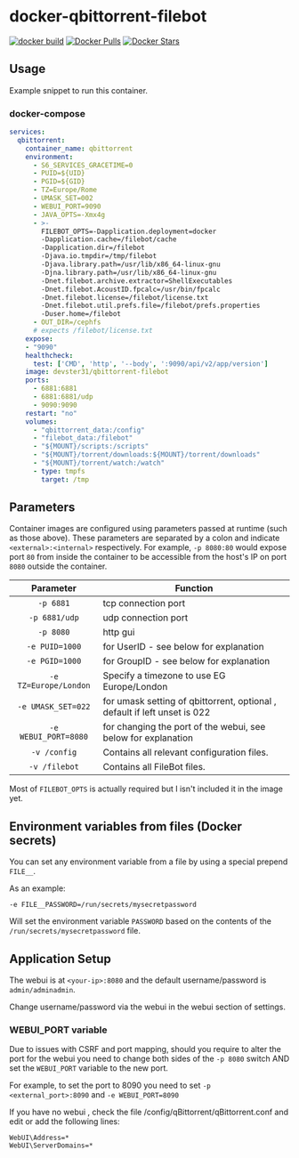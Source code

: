 # docker-qbittorrent-filebot

[![docker build](https://github.com/devster31/docker-qbittorrent-filebot/workflows/docker%20build/badge.svg)](https://github.com/devster31/docker-qbittorrent-filebot/actions)
[![Docker Pulls](https://img.shields.io/docker/pulls/devster31/qbittorrent-filebot.svg?style=flat-square&color=E68523&label=pulls&logo=docker&logoColor=FFFFFF)](https://hub.docker.com/r/devster31/qbittorrent-filebot)
[![Docker Stars](https://img.shields.io/docker/stars/devster31/qbittorrent-filebot.svg?style=flat-square&color=E68523&label=stars&logo=docker&logoColor=FFFFFF)](https://hub.docker.com/r/devster31/qbittorrent-filebot)

## Usage

Example snippet to run this container.

### docker-compose

```yaml
services:
  qbittorrent:
    container_name: qbittorrent
    environment:
      - S6_SERVICES_GRACETIME=0
      - PUID=${UID}
      - PGID=${GID}
      - TZ=Europe/Rome
      - UMASK_SET=002
      - WEBUI_PORT=9090
      - JAVA_OPTS=-Xmx4g
      - >-
        FILEBOT_OPTS=-Dapplication.deployment=docker
        -Dapplication.cache=/filebot/cache
        -Dapplication.dir=/filebot
        -Djava.io.tmpdir=/tmp/filebot
        -Djava.library.path=/usr/lib/x86_64-linux-gnu
        -Djna.library.path=/usr/lib/x86_64-linux-gnu
        -Dnet.filebot.archive.extractor=ShellExecutables
        -Dnet.filebot.AcoustID.fpcalc=/usr/bin/fpcalc
        -Dnet.filebot.license=/filebot/license.txt
        -Dnet.filebot.util.prefs.file=/filebot/prefs.properties
        -Duser.home=/filebot
      - OUT_DIR=/cephfs
      # expects /filebot/license.txt
    expose:
    - "9090"
    healthcheck:
      test: ['CMD', 'http', '--body', ':9090/api/v2/app/version']
    image: devster31/qbittorrent-filebot
    ports:
      - 6881:6881
      - 6881:6881/udp
      - 9090:9090
    restart: "no"
    volumes:
      - "qbittorrent_data:/config"
      - "filebot_data:/filebot"
      - "${MOUNT}/scripts:/scripts"
      - "${MOUNT}/torrent/downloads:${MOUNT}/torrent/downloads"
      - "${MOUNT}/torrent/watch:/watch"
      - type: tmpfs
        target: /tmp
```

## Parameters

Container images are configured using parameters passed at runtime (such as those above). These parameters are separated by a colon and indicate `<external>:<internal>` respectively. For example, `-p 8080:80` would expose port `80` from inside the container to be accessible from the host's IP on port `8080` outside the container.

| Parameter | Function |
| :----: | --- |
| `-p 6881` | tcp connection port |
| `-p 6881/udp` | udp connection port |
| `-p 8080` | http gui |
| `-e PUID=1000` | for UserID - see below for explanation |
| `-e PGID=1000` | for GroupID - see below for explanation |
| `-e TZ=Europe/London` | Specify a timezone to use EG Europe/London |
| `-e UMASK_SET=022` | for umask setting of qbittorrent, optional , default if left unset is 022 |
| `-e WEBUI_PORT=8080` | for changing the port of the webui, see below for explanation |
| `-v /config` | Contains all relevant configuration files. |
| `-v /filebot` | Contains all FileBot files. |

Most of `FILEBOT_OPTS` is actually required but I isn't included it in the image yet.

## Environment variables from files (Docker secrets)

You can set any environment variable from a file by using a special prepend `FILE__`.

As an example:

```
-e FILE__PASSWORD=/run/secrets/mysecretpassword
```

Will set the environment variable `PASSWORD` based on the contents of the `/run/secrets/mysecretpassword` file.


## Application Setup

The webui is at `<your-ip>:8080` and the default username/password is `admin/adminadmin`.

Change username/password via the webui in the webui section of settings.

### WEBUI_PORT variable

Due to issues with CSRF and port mapping, should you require to alter the port for the webui you need to
change both sides of the `-p 8080` switch AND set the `WEBUI_PORT` variable to the new port.

For example, to set the port to 8090 you need to set `-p <external_port>:8090` and `-e WEBUI_PORT=8090`

If you have no webui , check the file /config/qBittorrent/qBittorrent.conf and edit or add the following lines:

```
WebUI\Address=*
WebUI\ServerDomains=*
```
